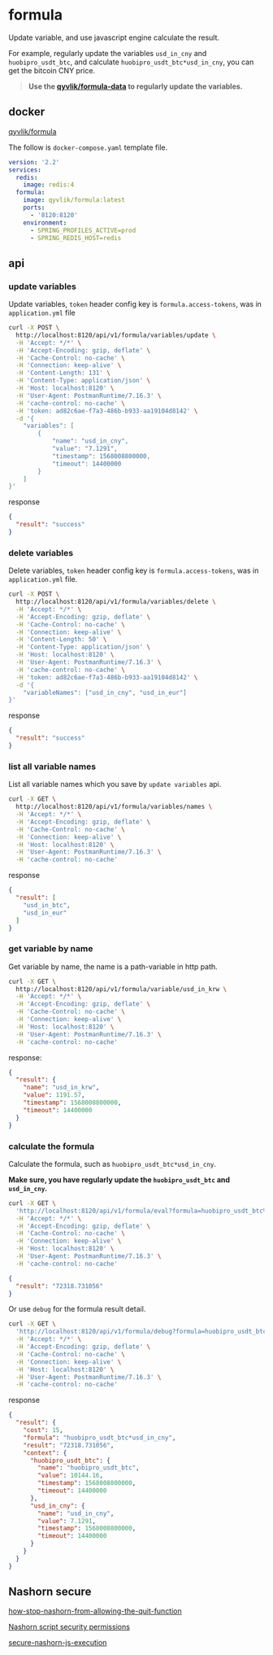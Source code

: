 # formula

Update variable, and use javascript engine calculate the result. 

For example, regularly update the variables `usd_in_cny` and `huobipro_usdt_btc`, 
and calculate `huobipro_usdt_btc*usd_in_cny`, you can get the bitcoin CNY price.

> **Use the [qyvlik/formula-data](https://github.com/qyvlik/formula-data) to regularly update the variables.**

## docker

[qyvlik/formula](https://hub.docker.com/r/qyvlik/formula)

The follow is `docker-compose.yaml` template file.

```yaml
version: '2.2'
services:
  redis:
    image: redis:4
  formula:
    image: qyvlik/formula:latest
    ports:
      - '8120:8120'
    environment:
      - SPRING_PROFILES_ACTIVE=prod
      - SPRING_REDIS_HOST=redis
```

## api

### update variables

Update variables, `token` header config key is `formula.access-tokens`, was in `application.yml` file

```bash
curl -X POST \
  http://localhost:8120/api/v1/formula/variables/update \
  -H 'Accept: */*' \
  -H 'Accept-Encoding: gzip, deflate' \
  -H 'Cache-Control: no-cache' \
  -H 'Connection: keep-alive' \
  -H 'Content-Length: 131' \
  -H 'Content-Type: application/json' \
  -H 'Host: localhost:8120' \
  -H 'User-Agent: PostmanRuntime/7.16.3' \
  -H 'cache-control: no-cache' \
  -H 'token: ad82c6ae-f7a3-486b-b933-aa19104d8142' \
  -d '{
	"variables": [
		{
			"name": "usd_in_cny",
			"value": "7.1291",
			"timestamp": 1568008800000,
			"timeout": 14400000
		}
	]
}'
```

response

```json
{
  "result": "success"
}
```

### delete variables

Delete variables, `token` header config key is `formula.access-tokens`, was in `application.yml` file.

```bash
curl -X POST \
  http://localhost:8120/api/v1/formula/variables/delete \
  -H 'Accept: */*' \
  -H 'Accept-Encoding: gzip, deflate' \
  -H 'Cache-Control: no-cache' \
  -H 'Connection: keep-alive' \
  -H 'Content-Length: 50' \
  -H 'Content-Type: application/json' \
  -H 'Host: localhost:8120' \
  -H 'User-Agent: PostmanRuntime/7.16.3' \
  -H 'cache-control: no-cache' \
  -H 'token: ad82c6ae-f7a3-486b-b933-aa19104d8142' \
  -d '{
	"variableNames": ["usd_in_cny", "usd_in_eur"]
}'
```

response

```json
{
  "result": "success"
}
```

### list all variable names

List all variable names which you save by `update variables` api.

```bash
curl -X GET \
  http://localhost:8120/api/v1/formula/variables/names \
  -H 'Accept: */*' \
  -H 'Accept-Encoding: gzip, deflate' \
  -H 'Cache-Control: no-cache' \
  -H 'Connection: keep-alive' \
  -H 'Host: localhost:8120' \
  -H 'User-Agent: PostmanRuntime/7.16.3' \
  -H 'cache-control: no-cache'
```

response

```json
{
  "result": [
    "usd_in_btc",
    "usd_in_eur"
  ]
}
```

### get variable by name

Get variable by name, the name is a path-variable in http path.

```bash
curl -X GET \
  http://localhost:8120/api/v1/formula/variable/usd_in_krw \
  -H 'Accept: */*' \
  -H 'Accept-Encoding: gzip, deflate' \
  -H 'Cache-Control: no-cache' \
  -H 'Connection: keep-alive' \
  -H 'Host: localhost:8120' \
  -H 'User-Agent: PostmanRuntime/7.16.3' \
  -H 'cache-control: no-cache'
```

response:

```json
{
  "result": {
    "name": "usd_in_krw",
    "value": 1191.57,
    "timestamp": 1568008800000,
    "timeout": 14400000
  }
}
```

### calculate the formula

Calculate the formula, such as `huobipro_usdt_btc*usd_in_cny`.

**Make sure, you have regularly update the `huobipro_usdt_btc` and `usd_in_cny`.**

```bash
curl -X GET \
  'http://localhost:8120/api/v1/formula/eval?formula=huobipro_usdt_btc%2Ausd_in_cny' \
  -H 'Accept: */*' \
  -H 'Accept-Encoding: gzip, deflate' \
  -H 'Cache-Control: no-cache' \
  -H 'Connection: keep-alive' \
  -H 'Host: localhost:8120' \
  -H 'User-Agent: PostmanRuntime/7.16.3' \
  -H 'cache-control: no-cache'
```

```json
{
  "result": "72318.731056"
}
```

Or use `debug` for the formula result detail.


```bash
curl -X GET \
  'http://localhost:8120/api/v1/formula/debug?formula=huobipro_usdt_btc%2Ausd_in_cny' \
  -H 'Accept: */*' \
  -H 'Accept-Encoding: gzip, deflate' \
  -H 'Cache-Control: no-cache' \
  -H 'Connection: keep-alive' \
  -H 'Host: localhost:8120' \
  -H 'User-Agent: PostmanRuntime/7.16.3' \
  -H 'cache-control: no-cache'
```

response

```json
{
  "result": {
    "cost": 15,
    "formula": "huobipro_usdt_btc*usd_in_cny",
    "result": "72318.731056",
    "context": {
      "huobipro_usdt_btc": {
        "name": "huobipro_usdt_btc",
        "value": 10144.16,
        "timestamp": 1568008800000,
        "timeout": 14400000
      },
      "usd_in_cny": {
        "name": "usd_in_cny",
        "value": 7.1291,
        "timestamp": 1568008800000,
        "timeout": 14400000
      }
    }
  }
}
```

## Nashorn secure

[how-stop-nashorn-from-allowing-the-quit-function](https://stackoverflow.com/questions/31127641/how-stop-nashorn-from-allowing-the-quit-function)

[Nashorn script security permissions](https://wiki.openjdk.java.net/display/Nashorn/Nashorn+script+security+permissions)

[secure-nashorn-js-execution](https://stackoverflow.com/questions/20793089/secure-nashorn-js-execution)
